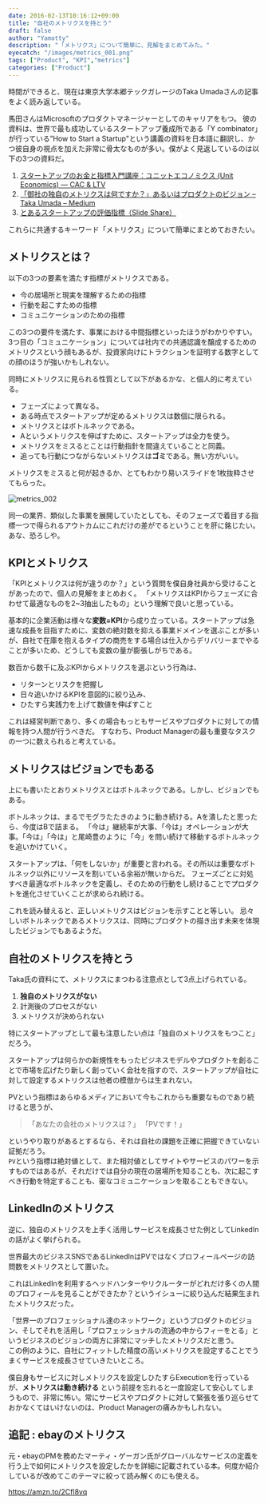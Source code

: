 ```yaml
---
date: 2016-02-13T10:16:12+09:00
title: "自社のメトリクスを持とう"
draft: false
author: "Yamotty"
description: "「メトリクス」について簡単に、見解をまとめてみた。"
eyecatch: "/images/metrics_001.png"
tags: ["Product", "KPI","metrics"]
categories: ["Product"]
---
```


時間ができると、現在は東京大学本郷テックガレージのTaka Umadaさんの記事をよく読み返している。<!--more-->

馬田さんはMicrosoftのプロダクトマネージャーとしてのキャリアをもつ。
彼の資料は、世界で最も成功しているスタートアップ養成所である「Y combinator」が行っている”How to Start a Startup"という講義の資料を日本語に翻訳し、かつ彼自身の視点を加えた非常に骨太なものが多い。僕がよく見返しているのは以下の3つの資料だ。

1. [スタートアップのお金と指標入門講座：ユニットエコノミクス (Unit Economics) — CAC & LTV](https://medium.com/@tumada/%E3%82%B9%E3%82%BF%E3%83%BC%E3%83%88%E3%82%A2%E3%83%83%E3%83%97%E3%81%AE%E3%81%8A%E9%87%91%E3%81%A8%E6%8C%87%E6%A8%99%E5%85%A5%E9%96%80%E8%AC%9B%E5%BA%A7-%E3%83%A6%E3%83%8B%E3%83%83%E3%83%88%E3%82%A8%E3%82%B3%E3%83%8E%E3%83%9F%E3%82%AF%E3%82%B9-unit-economics-cac-ltv-53112185fbcd)
2. [「御社の独自のメトリクスは何ですか？」あるいはプロダクトのビジョン – Taka Umada – Medium](https://medium.com/@tumada/%E5%BE%A1%E7%A4%BE%E3%81%AE%E7%8B%AC%E8%87%AA%E3%81%AE%E3%83%A1%E3%83%88%E3%83%AA%E3%82%AF%E3%82%B9%E3%81%AF%E4%BD%95%E3%81%A7%E3%81%99%E3%81%8B-%E3%81%82%E3%82%8B%E3%81%84%E3%81%AF%E3%83%97%E3%83%AD%E3%83%80%E3%82%AF%E3%83%88%E3%81%AE%E3%83%93%E3%82%B8%E3%83%A7%E3%83%B3-6a2f1d802881)
3. [とあるスタートアップの評価指標（Slide Share）](http://www.slideshare.net/takaumada/startup-metrics-survive)

これらに共通するキーワード「メトリクス」について簡単にまとめておきたい。

## メトリクスとは？

以下の3つの要素を満たす指標がメトリクスである。

- 今の居場所と現実を理解するための指標
- 行動を起こすための指標
- コミュニケーションのための指標

この3つの要件を満たす、事業における中間指標といったほうがわかりやすい。
3つ目の「コミュニケーション」については社内での共通認識を醸成するためのメトリクスという顔もあるが、投資家向けにトラクションを証明する数字としての顔のほうが強いかもしれない。

同時にメトリクスに見られる性質として以下があるかな、と個人的に考えている。

- フェーズによって異なる。
- ある時点でスタートアップが定めるメトリクスは数個に限られる。
- メトリクスとはボトルネックである。
- Aというメトリクスを伸ばすために、スタートアップは全力を使う。
- メトリクスをミスるとことは行動指針を間違えていることと同義。
- 追っても行動につながらないメトリクスは**ゴミ**である。無い方がいい。

メトリクスをミスると何が起きるか、とてもわかり易いスライドを1枚抜粋させてもらった。

![metrics_002](/images/metrics_002.png)

同一の業界、類似した事業を展開していたとしても、そのフェーズで着目する指標一つで得られるアウトカムにこれだけの差がでるということを肝に銘じたい。あな、恐ろしや。

##  KPIとメトリクス

「KPIとメトリクスは何が違うのか？」という質問を僕自身社員から受けることがあったので、個人の見解をまとめおく。
「メトリクスはKPIからフェーズに合わせて最適なものを2~3抽出したもの」という理解で良いと思っている。

基本的に企業活動は様々な**変数=KPI**から成り立っている。スタートアップは急速な成長を目指すために、変数の絶対数を抑える事業ドメインを選ぶことが多いが、自社で在庫を抱えるタイプの商売をする場合は仕入からデリバリーまでやることが多いため、どうしても変数の量が膨張しがちである。

数百から数千に及ぶKPIからメトリクスを選ぶという行為は、

- リターンとリスクを把握し
- 日々追いかけるKPIを意図的に絞り込み、
- ひたすら実践力を上げて数値を伸ばすこと

これは経営判断であり、多くの場合もっともサービスやプロダクトに対しての情報を持つ人間が行うべきだ。
すなわち、Product Managerの最も重要なタスクの一つに数えられると考えている。

## メトリクスはビジョンでもある

上にも書いたとおりメトリクスとはボトルネックである。しかし、ビジョンでもある。

ボトルネックは、まるでモグラたたきのように動き続ける。Aを潰したと思ったら、今度はBで詰まる。
「今は」継続率が大事、「今は」オペレーションが大事。「今は」「今は」と尾崎豊のように「今」を問い続けて移動するボトルネックを追いかけていく。

スタートアップは、「何をしないか」が重要と言われる。その所以は重要なボトルネック以外にリソースを割いている余裕が無いからだ。
フェーズごとに対処すべき最適なボトルネックを定義し、そのための行動をし続けることでプロダクトを進化させていくことが求められ続ける。

これを読み替えると、正しいメトリクスはビジョンを示すことと等しい。
忌々しいボトルネックであるメトリクスは、同時にプロダクトの描き出す未来を体現したビジョンでもあるようだ。

## 自社のメトリクスを持とう

Taka氏の資料にて、メトリクスにまつわる注意点として3点上げられている。

1. **独自のメトリクスがない**
2. 計測後のプロセスがない
3. メトリクスが決められない

特にスタートアップとして最も注意したい点は「独自のメトリクスをもつこと」だろう。

スタートアップは何らかの新規性をもったビジネスモデルやプロダクトを創ることで市場を広げたり新しく創っていく会社を指すので、スタートアップが自社に対して設定するメトリクスは他者の模倣からは生まれない。

PVという指標はあらゆるメディアにおいて今もこれからも重要なものであり続けると思うが、


>「あなたの会社のメトリクスは？」
>「PVです！」


というやり取りがあるとするなら、それは自社の課題を正確に把握できていない証拠だろう。<br>
`PV`という指標は絶対値として、また相対値としてサイトやサービスのパワーを示すものではあるが、それだけでは自分の現在の居場所を知ることも、次に起こすべき行動を特定することも、密なコミュニケーションを取ることもできない。

## LinkedInのメトリクス

逆に、独自のメトリクスを上手く活用しサービスを成長させた例としてLinkedInの話がよく挙げられる。

世界最大のビジネスSNSであるLinkedInはPVではなくプロフィールページの訪問数をメトリクスとして置いた。

これはLinkedInを利用するヘッドハンターやリクルーターがどれだけ多くの人間のプロフィールを見ることができたか？というイシューに絞り込んだ結果生まれたメトリクスだった。

「世界一のプロフェッショナル達のネットワーク」というプロダクトのビジョン、そしてそれを活用し「プロフェッショナルの流通の中からフィーをとる」というビジネスのビジョンの両方に非常にマッチしたメトリクスだと思う。<br>
この例のように、自社にフィットした精度の高いメトリクスを設定することでうまくサービスを成長させていきたいところ。

僕自身もサービスに対しメトリクスを設定しひたすらExecutionを行っているが、**メトリクスは動き続ける** という前提を忘れると一度設定して安心してしまうもので、非常に怖い。常にサービスやプロダクトに対して緊張を張り巡らせておかなくてはいけないのは、Product Managerの痛みかもしれない。


## 追記 : ebayのメトリクス

元・ebayのPMを務めたマーティ・ゲーガン氏がグローバルなサービスの定義を行う上で如何にメトリクスを設定したかを詳細に記載されている本。何度か紹介しているが改めてこのテーマに絞って読み解くのにも使える。

https://amzn.to/2Cfl8vq
